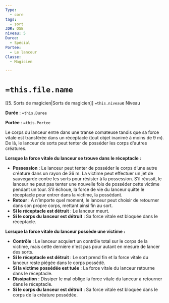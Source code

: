 ```yaml
---
Type:
  - core
tags:
  - sort
JDR: OSE
niveau: 5
Duree:
  - Spécial
Portee:
  - Le lanceur
Classe:
  - Magicien

---
```

# `=this.file.name`  

[[5. Sorts de magicien|Sorts de magicien]] `=this.niveau`e Niveau

**Durée** : `=this.Duree` 

**Portée** : `=this.Portee`

Le corps du lanceur entre dans une transe comateuse tandis que sa force vitale est transférée dans un réceptacle (tout objet inanimé à moins de 9 m). De là, le lanceur de sorts peut tenter de posséder les corps d'autres créatures.

**Lorsque la force vitale du lanceur se trouve dans le réceptacle :**

- **Possession** : Le lanceur peut tenter de posséder le corps d’une autre créature dans un rayon de 36 m. La victime peut effectuer un jet de sauvegarde contre les sorts pour résister à la possession. S’il réussit, le lanceur ne peut pas tenter une nouvelle fois de posséder cette victime pendant un tour. S’il échoue, la force de vie du lanceur quitte le réceptacle pour entrer dans la victime, la possédant.
- **Retour** : À n’importe quel moment, le lanceur peut choisir de retourner dans son propre corps, mettant ainsi fin au sort.
- **Si le réceptacle est détruit** : Le lanceur meurt.
- **Si le corps du lanceur est détruit** : Sa force vitale est bloquée dans le réceptacle.


**Lorsque la force vitale du lanceur possède une victime :**

- **Contrôle** : Le lanceur acquiert un contrôle total sur le corps de la victime, mais cette dernière n'est pas pour autant en mesure de lancer des sorts.
- **Si le réceptacle est détruit** : Le sort prend fin et la force vitale du lanceur reste piégée dans le corps possédé.
- **Si la victime possédée est tuée** : La force vitale du lanceur retourne dans le réceptacle.
- **Dissipation** : Dissiper le mal oblige la force vitale du lanceur à retourner dans le réceptacle.
- **Si le corps du lanceur est détruit** : Sa force vitale est bloquée dans le corps de la créature possédée.